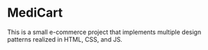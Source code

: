 # MediCart
This is a small e-commerce project that implements multiple design patterns realized in HTML, CSS, and JS.
